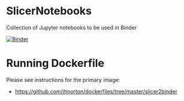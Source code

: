 # SlicerNotebooks

Collection of Jupyter notebooks to be used in Binder

[![Binder](https://mybinder.org/badge.svg)](https://mybinder.org/v2/gh/lassoan/SlicerNotebooks/master)

# Running Dockerfile

Please see instructions for the primary image:

  - https://github.com/ihnorton/dockerfiles/tree/master/slicer2binder
